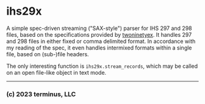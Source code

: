 # ihs29x

A simple spec-driven streaming ("SAX-style") parser for IHS 297 and 298 files, based on the specifications provided by [twoninetyex](https://github.com/derrickturk/twoninetyex).
It handles 297 and 298 files in either fixed or comma delimited format.
In accordance with my reading of the spec, it even handles intermixed formats within a single file, based on (sub-)file headers.

The only interesting function is `ihs29x.stream_records`, which may be called on an open file-like object in text mode.

---

### (c) 2023 terminus, LLC
